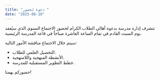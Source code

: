 ```yaml
---
title: "دعوة لحضور "
date: "2025-08-10"
---
```


تتشرف إدارة مدرسة بدعوة أهالي الطلاب الكرام لحضور الاجتماع السنوي الذي سيُعقد يوم السبت القادم في تمام الساعة العاشرة صباحاً في قاعة المدرسة الرئيسية.

سيتم خلال الاجتماع مناقشة الأمور التالية:
- التحصيل العلمي للطلاب.
- الأنشطة المنهجية واللامنهجية.
- خطط التطوير المستقبلية للمدرسة.

حضوركم يهمنا!
